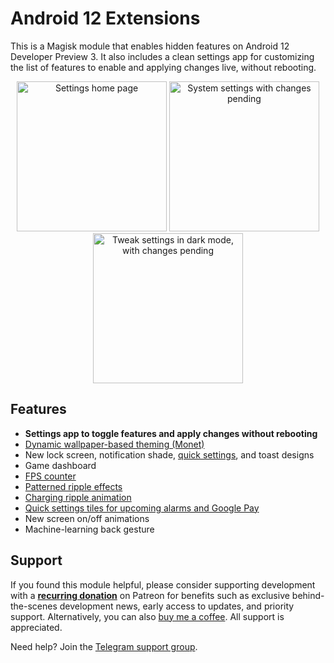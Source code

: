 # Android 12 Extensions

This is a Magisk module that enables hidden features on Android 12 Developer Preview 3. It also includes a clean settings app for customizing the list of features to enable and applying changes live, without rebooting.

<p align="center">
    <img src="https://user-images.githubusercontent.com/7930239/116964197-c90ee800-ac5f-11eb-962f-000b00cf9415.png" alt="Settings home page" width="240"> <img src="https://user-images.githubusercontent.com/7930239/116964198-c9a77e80-ac5f-11eb-851c-5720de96dd70.png" alt="System settings with changes pending" width="240"> <img src="https://user-images.githubusercontent.com/7930239/116964198-c9a77e80-ac5f-11eb-851c-5720de96dd70.png" alt="Tweak settings in dark mode, with changes pending" width="240">
</p>

## Features

- **Settings app to toggle features and apply changes without rebooting**
- [Dynamic wallpaper-based theming (Monet)](https://twitter.com/kdrag0n/status/1372438937390641156)
- New lock screen, notification shade, [quick settings](https://twitter.com/kdrag0n/status/1385048665295790081), and toast designs
- Game dashboard
- [FPS counter](https://twitter.com/kdrag0n/status/1385029667334230021)
- [Patterned ripple effects](https://twitter.com/kdrag0n/status/1385004640689811457)
- [Charging ripple animation](https://twitter.com/kdrag0n/status/1385058302199885826)
- [Quick settings tiles for upcoming alarms and Google Pay](https://twitter.com/kdrag0n/status/1385029676012216320)
- New screen on/off animations
- Machine-learning back gesture

## Support

If you found this module helpful, please consider supporting development with a **[recurring donation](https://patreon.com/kdrag0n)** on Patreon for benefits such as exclusive behind-the-scenes development news, early access to updates, and priority support. Alternatively, you can also [buy me a coffee](https://paypal.me/kdrag0ndonate). All support is appreciated.

Need help? Join the [Telegram support group](https://t.me/proton_projects).
